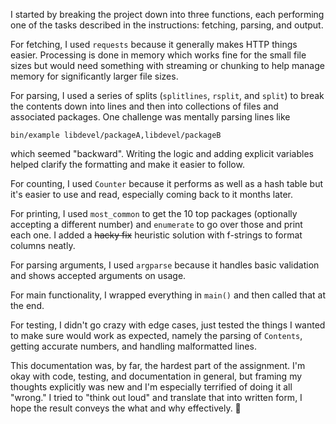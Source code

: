 I started by breaking the project down into three functions, each performing one of the tasks described in the instructions: fetching, parsing, and output.

For fetching, I used `requests` because it generally makes HTTP things easier. Processing is done in memory which works fine for the small file sizes but would need something with streaming or chunking to help manage memory for significantly larger file sizes.

For parsing, I used a series of splits (`splitlines`, `rsplit`, and `split`) to break the contents down into lines and then into collections of files and associated packages. One challenge was mentally parsing lines like

```
bin/example libdevel/packageA,libdevel/packageB
```

which seemed "backward". Writing the logic and adding explicit variables helped clarify the formatting and make it easier to follow.

For counting, I used `Counter` because it performs as well as a hash table but it's easier to use and read, especially coming back to it months later.

For printing, I used `most_common` to get the 10 top packages (optionally accepting a different number) and `enumerate` to go over those and print each one. I added a ~~hacky fix~~ heuristic solution with f-strings to format columns neatly.

For parsing arguments, I used `argparse` because it handles basic validation and shows accepted arguments on usage.

For main functionality, I wrapped everything in `main()` and then called that at the end.

For testing, I didn't go crazy with edge cases, just tested the things I wanted to make sure would work as expected, namely the parsing of `Contents`, getting accurate numbers, and handling malformatted lines.

This documentation was, by far, the hardest part of the assignment. I'm okay with code, testing, and documentation in general, but framing my thoughts explicitly was new and I'm especially terrified of doing it all "wrong." I tried to "think out loud" and translate that into written form, I hope the result conveys the what and why effectively. 🤞
